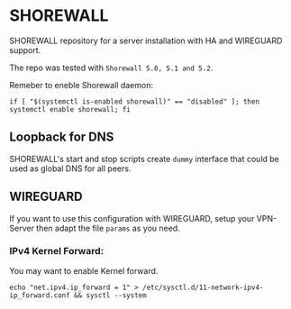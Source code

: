 # SHOREWALL

SHOREWALL repository for a server installation with HA and WIREGUARD support.

The repo was tested with ``` Shorewall 5.0, 5.1 and 5.2 ```.

Remeber to eneble Shorewall daemon:

```
if [ "$(systemctl is-enabled shorewall)" == "disabled" ]; then systemctl enable shorewall; fi
```

## Loopback for DNS
SHOREWALL's start and stop scripts create ```dummy``` interface that could be used as global DNS for all peers.

## WIREGUARD
If you want to use this configuration with WIREGUARD, setup your VPN-Server then adapt the file ```params``` as you need.

### IPv4 Kernel Forward:
You may want to enable Kernel forward.

```
echo "net.ipv4.ip_forward = 1" > /etc/sysctl.d/11-network-ipv4-ip_forward.conf && sysctl --system
```
